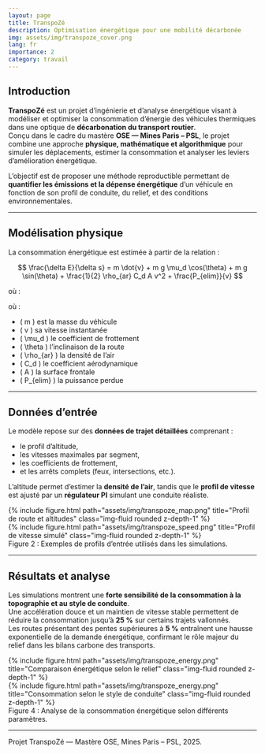 ```yaml
---
layout: page
title: TranspoZé
description: Optimisation énergétique pour une mobilité décarbonée
img: assets/img/transpoze_cover.png
lang: fr
importance: 2
category: travail
---
```


## Introduction

**TranspoZé** est un projet d’ingénierie et d’analyse énergétique visant à modéliser et optimiser la consommation d’énergie des véhicules thermiques dans une optique de **décarbonation du transport routier**.  
Conçu dans le cadre du mastère **OSE — Mines Paris – PSL**, le projet combine une approche **physique, mathématique et algorithmique** pour simuler les déplacements, estimer la consommation et analyser les leviers d’amélioration énergétique.

L’objectif est de proposer une méthode reproductible permettant de **quantifier les émissions et la dépense énergétique** d’un véhicule en fonction de son profil de conduite, du relief, et des conditions environnementales.

---

## Modélisation physique

La consommation énergétique est estimée à partir de la relation :

$$
\frac{\delta E}{\delta s} = m \dot{v} + m g \mu_d \cos(\theta) + m g \sin(\theta) + \frac{1}{2} \rho_{ar} C_d A v^2 + \frac{P_{elim}}{v}
$$

où :

où :

- \( m \) est la masse du véhicule  
- \( v \) sa vitesse instantanée  
- \( \mu_d \) le coefficient de frottement  
- \( \theta \) l’inclinaison de la route  
- \( \rho_{ar} \) la densité de l’air  
- \( C_d \) le coefficient aérodynamique  
- \( A \) la surface frontale  
- \( P_{elim} \) la puissance perdue

---

## Données d’entrée

Le modèle repose sur des **données de trajet détaillées** comprenant :
- le profil d’altitude,  
- les vitesses maximales par segment,  
- les coefficients de frottement,  
- et les arrêts complets (feux, intersections, etc.).

L’altitude permet d’estimer la **densité de l’air**, tandis que le **profil de vitesse** est ajusté par un **régulateur PI** simulant une conduite réaliste.

<div class="row">
  <div class="col-sm mt-3 mt-md-0">
    {% include figure.html path="assets/img/transpoze_map.png" title="Profil de route et altitudes" class="img-fluid rounded z-depth-1" %}
  </div>
  <div class="col-sm mt-3 mt-md-0">
    {% include figure.html path="assets/img/transpoze_speed.png" title="Profil de vitesse simulé" class="img-fluid rounded z-depth-1" %}
  </div>
</div>
<div class="caption">
    Figure 2 : Exemples de profils d’entrée utilisés dans les simulations.
</div>

---

## Résultats et analyse

Les simulations montrent une **forte sensibilité de la consommation à la topographie et au style de conduite**.  
Une accélération douce et un maintien de vitesse stable permettent de réduire la consommation jusqu’à **25 %** sur certains trajets vallonnés.  
Les routes présentant des pentes supérieures à **5 %** entraînent une hausse exponentielle de la demande énergétique, confirmant le rôle majeur du relief dans les bilans carbone des transports.

<div class="row">
  <div class="col-sm mt-3 mt-md-0">
    {% include figure.html path="assets/img/transpoze_energy.png" title="Comparaison énergétique selon le relief" class="img-fluid rounded z-depth-1" %}
  </div>
  <div class="col-sm mt-3 mt-md-0">
    {% include figure.html path="assets/img/transpoze_energy.png" title="Consommation selon le style de conduite" class="img-fluid rounded z-depth-1" %}
  </div>
</div>
<div class="caption">
    Figure 4 : Analyse de la consommation énergétique selon différents paramètres.
</div>


---
<div class="caption">
Projet TranspoZé — Mastère OSE, Mines Paris – PSL, 2025.
</div>
